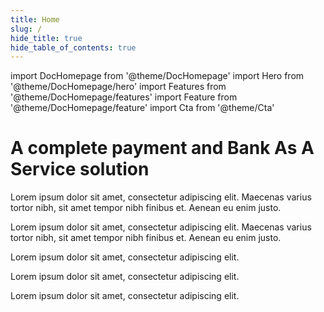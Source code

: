 ```yaml
---
title: Home
slug: /
hide_title: true
hide_table_of_contents: true
---
```


import DocHomepage from '@theme/DocHomepage'
import Hero from '@theme/DocHomepage/hero'
import Features from '@theme/DocHomepage/features'
import Feature from '@theme/DocHomepage/feature'
import Cta from '@theme/Cta'

<DocHomepage>

<!-- HERO -->

<Hero>

# A complete payment and Bank As A Service solution

Lorem ipsum dolor sit amet, consectetur adipiscing elit. Maecenas varius tortor nibh, sit amet tempor nibh finibus et. Aenean eu enim justo.

Lorem ipsum dolor sit amet, consectetur adipiscing elit. Maecenas varius tortor nibh, sit amet tempor nibh finibus et. Aenean eu enim justo.

<Cta
  context="hero"
  ui="button"
  link="docs/get-started/doc1"
  label="Get started"
/>

</Hero>

<!-- FEATURES -->

<Features>

<!-- Feature 1 -->

<Feature title="Easy to integrate card order" icon="cb">

Lorem ipsum dolor sit amet, consectetur adipiscing elit.

<Cta
  context="feature"
  ui="inline"
  link="docs/get-started/doc1"
  label="Get started"
/>

</Feature>

<!-- Feature 2 -->

<Feature title="Easy to integrate card order" icon="cb">

Lorem ipsum dolor sit amet, consectetur adipiscing elit.

<Cta
  context="feature"
  ui="inline"
  link="docs/get-started/doc1"
  label="Get started"
/>

</Feature>

<!-- Feature 3 -->

<Feature title="Easy to integrate card order" icon="cb">

Lorem ipsum dolor sit amet, consectetur adipiscing elit.

<Cta
  context="feature"
  ui="inline"
  link="docs/get-started/doc1"
  label="Get started"
/>

</Feature>

</Features>

</DocHomepage>
